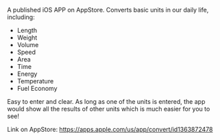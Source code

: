 A published iOS APP on AppStore.
Converts basic units in our daily life, including:
* Length
* Weight
* Volume
* Speed
* Area
* Time
* Energy
* Temperature
* Fuel Economy

Easy to enter and clear. As long as one of the units is entered, the app would show all the results of other units which is much easier for you to see!

Link on AppStore: https://apps.apple.com/us/app/convert/id1363872478
